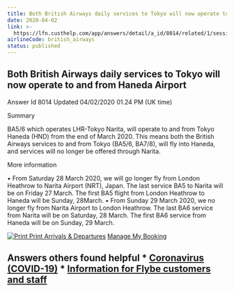 ```yaml
---
title: Both British Airways daily services to Tokyo will now operate to and from Haneda Airport
date: 2020-04-02
link: >-
  https://lfn.custhelp.com/app/answers/detail/a_id/8014/related/1/session/L2F2LzEvdGltZS8xNTg2NDg1NDMzL3NpZC9YU21McCpGbw%3D%3D
airlineCode: british_airways
status: published
---
```

## Both British Airways daily services to Tokyo will now operate to and from Haneda Airport 

Answer Id 8014 Updated 04/02/2020 01.24 PM (UK time)

Summary

BA5/6 which operates LHR-Tokyo Narita, will operate to and from Tokyo Haneda (HND) from the end of March 2020. This means both the British Airways services to and from Tokyo (BA5/6, BA7/8), will fly into Haneda, and services will no longer be offered through Narita. 

More information

• From Saturday 28 March 2020, we will go longer fly from London Heathrow to Narita Airport (NRT), Japan. The last service BA5 to Narita will be on Friday 27 March. The first BA5 flight from London Heathrow to Haneda will be Sunday, 28March. • From Sunday 29 March 2020, we no longer fly from Narita Airport to London Heathrow. The last BA6 service from Narita will be on Saturday, 28 March. The first BA6 service from Haneda will be on Sunday, 29 March.

[![Print](images/Print.png) Print ](javascript:void(0); "Print this page")  [Arrivals & Departures](https://www.britishairways.com/travel/arrdep?source=LFN_item) [Manage My Booking](http://ba.com/rightnow_mmb)

## Answers others found helpful * [Coronavirus (COVID-19)](/app/answers/detail/a_id/7982/related/1) * [Information for Flybe customers and staff](/app/answers/detail/a_id/8103/related/1) 
